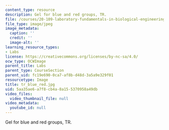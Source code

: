 ```yaml
---
content_type: resource
description: Gel for blue and red groups, TR.
file: /courses/20-109-laboratory-fundamentals-in-biological-engineering-fall-2007/5aa35ae6a7f8cb4a8a155370958a49db_tr_blue_red.jpg
file_type: image/jpeg
image_metadata:
  caption: ''
  credit: ''
  image-alt: ''
learning_resource_types:
- Labs
license: https://creativecommons.org/licenses/by-nc-sa/4.0/
ocw_type: OCWImage
parent_title: Labs
parent_type: CourseSection
parent_uid: fc19e690-0ca7-af8b-d48d-3a5a9e329f01
resourcetype: Image
title: tr_blue_red.jpg
uid: 5aa35ae6-a7f8-cb4a-8a15-5370958a49db
video_files:
  video_thumbnail_file: null
video_metadata:
  youtube_id: null
---
```

Gel for blue and red groups, TR.